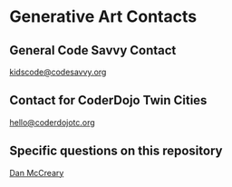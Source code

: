 # Generative Art Contacts

## General Code Savvy Contact

[kidscode@codesavvy.org](mailto:kidscode@codesavvy.org)

## Contact for CoderDojo Twin Cities

[hello@coderdojotc.org](mailto:hello@coderdojotc.org)

## Specific questions on this repository

[Dan McCreary](https://www.linkedin.com/in/danmccreary/)